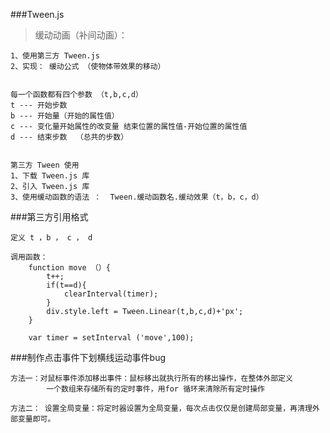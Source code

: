 ###Tween.js

>缓动动画（补间动画）：

	1、使用第三方 Tween.js
	2、实现： 缓动公式 （使物体带效果的移动）
	
	
	每一个函数都有四个参数 （t,b,c,d）
	t --- 开始步数
	b --- 开始量（开始的属性值）
	c --- 变化量开始属性的改变量 结束位置的属性值-开始位置的属性值
	d --- 结束步数  （总共的步数）
	
	
	第三方 Tween 使用
	1、下载 Tween.js 库
	2、引入 Tween.js 库
	3、使用缓动函数的语法 ：  Tween.缓动函数名.缓动效果（t，b，c，d）
	
	
###第三方引用格式

	定义 t ，b ， c ， d
	
	调用函数：
		function move （）{
			t++;
			if(t==d){
				clearInterval(timer);
			}
			div.style.left = Tween.Linear(t,b,c,d)+'px';
		}
		
		var timer = setInterval ('move',100);
		
		
###制作点击事件下划横线运动事件bug

	方法一：对鼠标事件添加移出事件：鼠标移出就执行所有的移出操作，在整体外部定义
			一个数组来存储所有的定时事件，用for 循环来清除所有定时操作
			
	方法二： 设置全局变量：将定时器设置为全局变量，每次点击仅仅是创建局部变量，再清理外部变量即可。
		
